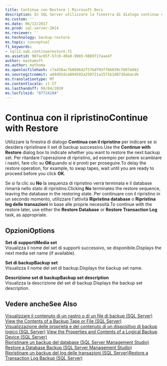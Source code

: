 ```yaml
---
title: Continua con Restore | Microsoft Docs
description: In SQL Server utilizzare la finestra di dialogo continua con il ripristino per indicare se si desidera ripristinare il set di backup successivo.
ms.custom: ''
ms.date: 06/13/2017
ms.prod: sql-server-2014
ms.reviewer: ''
ms.technology: backup-restore
ms.topic: conceptual
f1_keywords:
- sql12.swb.continuerestore.f1
ms.assetid: 987ac05f-57c0-49a9-9903-9889717aae4f
author: mashamsft
ms.author: mathoma
ms.openlocfilehash: c7a438ac7b8696d2f57bdf93ff86030cf607e682
ms.sourcegitcommit: ad4d92dce894592a259721a1571b1d8736abacdb
ms.translationtype: MT
ms.contentlocale: it-IT
ms.lasthandoff: 08/04/2020
ms.locfileid: "87724104"
---
```

# <a name="continue-with-restore"></a><span data-ttu-id="d583f-103">Continua con il ripristino</span><span class="sxs-lookup"><span data-stu-id="d583f-103">Continue with Restore</span></span>
  <span data-ttu-id="d583f-104">Utilizzare la finestra di dialogo **Continua con il ripristino** per indicare se si desidera ripristinare il set di backup successivo.</span><span class="sxs-lookup"><span data-stu-id="d583f-104">Use the **Continue with Restore** dialog box to indicate whether you want to restore the next backup set.</span></span> <span data-ttu-id="d583f-105">Per ritardare l'operazione di ripristino, ad esempio per potere scambiare i nastri, fare clic su **OK**quando si è pronti per proseguire.</span><span class="sxs-lookup"><span data-stu-id="d583f-105">To delay the restore operation, for example, to swap tapes, wait until you are ready to proceed before you click **OK**.</span></span>  
  
 <span data-ttu-id="d583f-106">Se si fa clic su **No** la sequenza di ripristino verrà terminata e il database rimarrà nello stato di ripristino.</span><span class="sxs-lookup"><span data-stu-id="d583f-106">Clicking **No** terminates the restore sequence, leaving the database in the restoring state.</span></span> <span data-ttu-id="d583f-107">Per continuare con il ripristino in un secondo momento, utilizzare l'attività **Ripristina database** o **Ripristina log delle transazioni** in base alle proprie necessità.</span><span class="sxs-lookup"><span data-stu-id="d583f-107">To continue with the restore later, use either the **Restore Database** or **Restore Transaction Log** task, as appropriate.</span></span>  
  
## <a name="options"></a><span data-ttu-id="d583f-108">Opzioni</span><span class="sxs-lookup"><span data-stu-id="d583f-108">Options</span></span>  
 <span data-ttu-id="d583f-109">**Set di supporti**</span><span class="sxs-lookup"><span data-stu-id="d583f-109">**Media set**</span></span>  
 <span data-ttu-id="d583f-110">Visualizza il nome del set di supporti successivo, se disponibile.</span><span class="sxs-lookup"><span data-stu-id="d583f-110">Displays the next media set name (if available).</span></span>  
  
 <span data-ttu-id="d583f-111">**Set di backup**</span><span class="sxs-lookup"><span data-stu-id="d583f-111">**Backup set**</span></span>  
 <span data-ttu-id="d583f-112">Visualizza il nome del set di backup.</span><span class="sxs-lookup"><span data-stu-id="d583f-112">Displays the backup set name.</span></span>  
  
 <span data-ttu-id="d583f-113">**Descrizione set di backup**</span><span class="sxs-lookup"><span data-stu-id="d583f-113">**Backup set description**</span></span>  
 <span data-ttu-id="d583f-114">Visualizza la descrizione del set di backup.</span><span class="sxs-lookup"><span data-stu-id="d583f-114">Displays the backup set description.</span></span>  
  
## <a name="see-also"></a><span data-ttu-id="d583f-115">Vedere anche</span><span class="sxs-lookup"><span data-stu-id="d583f-115">See Also</span></span>  
 <span data-ttu-id="d583f-116">[Visualizzare il contenuto di un nastro o di un file di backup &#40;SQL Server&#41;](../relational-databases/backup-restore/view-the-contents-of-a-backup-tape-or-file-sql-server.md) </span><span class="sxs-lookup"><span data-stu-id="d583f-116">[View the Contents of a Backup Tape or File &#40;SQL Server&#41;](../relational-databases/backup-restore/view-the-contents-of-a-backup-tape-or-file-sql-server.md) </span></span>  
 <span data-ttu-id="d583f-117">[Visualizzazione delle proprietà e del contenuto di un dispositivo di backup logico &#40;SQL Server&#41;](../relational-databases/backup-restore/view-the-properties-and-contents-of-a-logical-backup-device-sql-server.md) </span><span class="sxs-lookup"><span data-stu-id="d583f-117">[View the Properties and Contents of a Logical Backup Device &#40;SQL Server&#41;](../relational-databases/backup-restore/view-the-properties-and-contents-of-a-logical-backup-device-sql-server.md) </span></span>  
 <span data-ttu-id="d583f-118">[Ripristinare un backup del database &#40;SQL Server Management Studio&#41;](../relational-databases/backup-restore/restore-a-database-backup-using-ssms.md) </span><span class="sxs-lookup"><span data-stu-id="d583f-118">[Restore a Database Backup &#40;SQL Server Management Studio&#41;](../relational-databases/backup-restore/restore-a-database-backup-using-ssms.md) </span></span>  
 [<span data-ttu-id="d583f-119">Ripristinare un backup del log delle transazioni &#40;SQL Server&#41;</span><span class="sxs-lookup"><span data-stu-id="d583f-119">Restore a Transaction Log Backup &#40;SQL Server&#41;</span></span>](../relational-databases/backup-restore/restore-a-transaction-log-backup-sql-server.md)  
  
  
